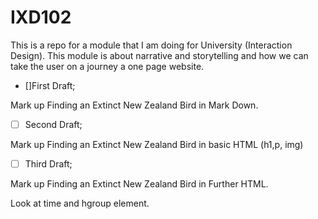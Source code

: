 # IXD102
This is a repo for a module that I am doing for University (Interaction Design). This module is about narrative and storytelling and how we can take the user on a journey a one page website. 

* []First Draft;

Mark up Finding an Extinct New Zealand Bird in Mark Down.

*[ ] Second Draft;

Mark up Finding an Extinct New Zealand Bird in basic HTML (h1,p, img)

*[ ] Third Draft;

Mark up Finding an Extinct New Zealand Bird in Further HTML.

Look at time and hgroup element.
